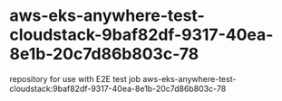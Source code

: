 # aws-eks-anywhere-test-cloudstack-9baf82df-9317-40ea-8e1b-20c7d86b803c-78
repository for use with E2E test job aws-eks-anywhere-test-cloudstack:9baf82df-9317-40ea-8e1b-20c7d86b803c-78
